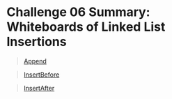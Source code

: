# Challenge 06 Summary: Whiteboards of Linked List Insertions

> [Append](./append.md)

> [InsertBefore](./insert_before.md)

> [InsertAfter](./insert_after.md)